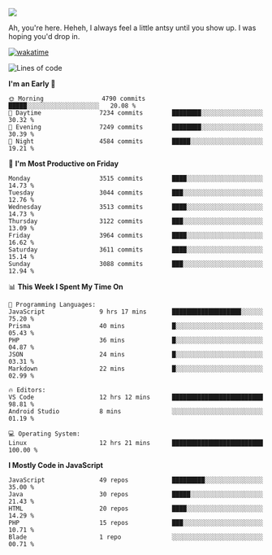 ![](https://media.tenor.com/FUEC3dPyVhEAAAAM/welcome-back-minions.gif)

Ah, you're here. Heheh, 
I always feel a little antsy until you show up. I was hoping you'd drop in.

[![wakatime](https://wakatime.com/badge/user/8ad4afa2-1a56-40d1-a949-4663473915b6.svg)](https://wakatime.com/@mrepol742)

<!--START_SECTION:mrepol742-->
![Lines of code](https://img.shields.io/badge/From%20Hello%20World%20I%27ve%20Written-19.9%20million%20lines%20of%20code-blue)

**I'm an Early 🐤** 

```text
🌞 Morning                4790 commits        █████░░░░░░░░░░░░░░░░░░░░   20.08 % 
🌆 Daytime                7234 commits        ████████░░░░░░░░░░░░░░░░░   30.32 % 
🌃 Evening                7249 commits        ████████░░░░░░░░░░░░░░░░░   30.39 % 
🌙 Night                  4584 commits        █████░░░░░░░░░░░░░░░░░░░░   19.21 % 
```
📅 **I'm Most Productive on Friday** 

```text
Monday                   3515 commits        ████░░░░░░░░░░░░░░░░░░░░░   14.73 % 
Tuesday                  3044 commits        ███░░░░░░░░░░░░░░░░░░░░░░   12.76 % 
Wednesday                3513 commits        ████░░░░░░░░░░░░░░░░░░░░░   14.73 % 
Thursday                 3122 commits        ███░░░░░░░░░░░░░░░░░░░░░░   13.09 % 
Friday                   3964 commits        ████░░░░░░░░░░░░░░░░░░░░░   16.62 % 
Saturday                 3611 commits        ████░░░░░░░░░░░░░░░░░░░░░   15.14 % 
Sunday                   3088 commits        ███░░░░░░░░░░░░░░░░░░░░░░   12.94 % 
```


📊 **This Week I Spent My Time On** 

```text
💬 Programming Languages: 
JavaScript               9 hrs 17 mins       ███████████████████░░░░░░   75.20 % 
Prisma                   40 mins             █░░░░░░░░░░░░░░░░░░░░░░░░   05.43 % 
PHP                      36 mins             █░░░░░░░░░░░░░░░░░░░░░░░░   04.87 % 
JSON                     24 mins             █░░░░░░░░░░░░░░░░░░░░░░░░   03.31 % 
Markdown                 22 mins             █░░░░░░░░░░░░░░░░░░░░░░░░   02.99 % 

🔥 Editors: 
VS Code                  12 hrs 12 mins      █████████████████████████   98.81 % 
Android Studio           8 mins              ░░░░░░░░░░░░░░░░░░░░░░░░░   01.19 % 

💻 Operating System: 
Linux                    12 hrs 21 mins      █████████████████████████   100.00 % 
```

**I Mostly Code in JavaScript** 

```text
JavaScript               49 repos            █████████░░░░░░░░░░░░░░░░   35.00 % 
Java                     30 repos            █████░░░░░░░░░░░░░░░░░░░░   21.43 % 
HTML                     20 repos            ████░░░░░░░░░░░░░░░░░░░░░   14.29 % 
PHP                      15 repos            ███░░░░░░░░░░░░░░░░░░░░░░   10.71 % 
Blade                    1 repo              ░░░░░░░░░░░░░░░░░░░░░░░░░   00.71 % 
```




<!--END_SECTION:mrepol742-->
